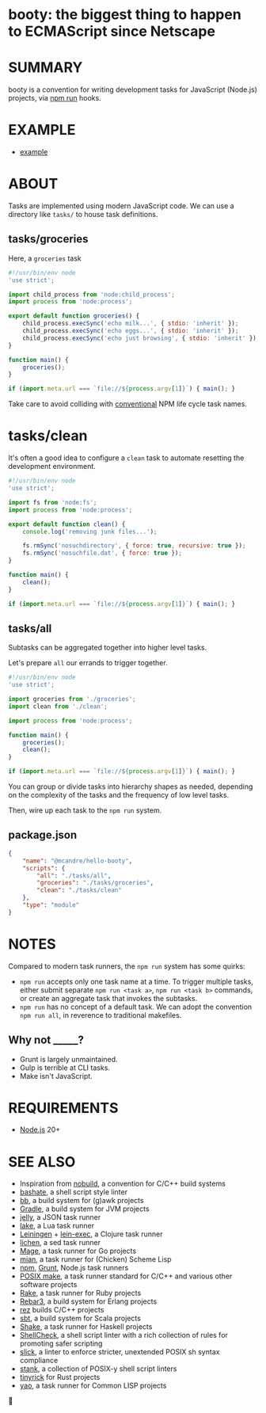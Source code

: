 # booty: the biggest thing to happen to ECMAScript since Netscape

# SUMMARY

booty is a convention for writing development tasks for JavaScript (Node.js) projects, via [npm run](https://docs.npmjs.com/cli/v10/using-npm/scripts) hooks.

# EXAMPLE

* [example](example)

# ABOUT

Tasks are implemented using modern JavaScript code. We can use a directory like `tasks/` to house task definitions.

## tasks/groceries

Here, a `groceries` task

```js
#!/usr/bin/env node
'use strict';

import child_process from 'node:child_process';
import process from 'node:process';

export default function groceries() {
    child_process.execSync('echo milk...', { stdio: 'inherit' });
    child_process.execSync('echo eggs...', { stdio: 'inherit' });
    child_process.execSync('echo just browsing', { stdio: 'inherit' });
}

function main() {
    groceries();
}

if (import.meta.url === `file://${process.argv[1]}`) { main(); }
```

Take care to avoid colliding with [conventional](https://docs.npmjs.com/cli/v10/using-npm/scripts) NPM life cycle task names.

# tasks/clean

It's often a good idea to configure a `clean` task to automate resetting the development environment.

```js
#!/usr/bin/env node
'use strict';

import fs from 'node:fs';
import process from 'node:process';

export default function clean() {
    console.log('removing junk files...');

    fs.rmSync('nosuchdirectory', { force: true, recursive: true });
    fs.rmSync('nosuchfile.dat', { force: true });
}

function main() {
    clean();
}

if (import.meta.url === `file://${process.argv[1]}`) { main(); }
```

## tasks/all

Subtasks can be aggregated together into higher level tasks.

Let's prepare `all` our errands to trigger together.

```js
#!/usr/bin/env node
'use strict';

import groceries from './groceries';
import clean from './clean';

import process from 'node:process';

function main() {
    groceries();
    clean();
}

if (import.meta.url === `file://${process.argv[1]}`) { main(); }
```

You can group or divide tasks into hierarchy shapes as needed, depending on the complexity of the tasks and the frequency of low level tasks.

Then, wire up each task to the `npm run` system.

## package.json

```json
{
    "name": "@mcandre/hello-booty",
    "scripts": {
        "all": "./tasks/all",
        "groceries": "./tasks/groceries",
        "clean": "./tasks/clean"
    },
    "type": "module"
}
```

# NOTES

Compared to modern task runners, the `npm run` system has some quirks:

* `npm run` accepts only one task name at a time. To trigger multiple tasks, either submit separate `npm run <task a>`, `npm run <task b>` commands, or create an aggregate task that invokes the subtasks.
* `npm run` has no concept of a default task. We can adopt the convention `npm run all`, in reverence to traditional makefiles.

## Why not _____?

* Grunt is largely unmaintained.
* Gulp is terrible at CLI tasks.
* Make isn't JavaScript.

# REQUIREMENTS

* [Node.js](https://nodejs.org/en/) 20+

# SEE ALSO

* Inspiration from [nobuild](https://github.com/tsoding/nobuild), a convention for C/C++ build systems
* [bashate](https://github.com/openstack/bashate), a shell script style linter
* [bb](https://github.com/mcandre/bb), a build system for (g)awk projects
* [Gradle](https://gradle.org/), a build system for JVM projects
* [jelly](https://github.com/mcandre/jelly), a JSON task runner
* [lake](https://luarocks.org/modules/steved/lake), a Lua task runner
* [Leiningen](https://leiningen.org/) + [lein-exec](https://github.com/kumarshantanu/lein-exec), a Clojure task runner
* [lichen](https://github.com/mcandre/lichen), a sed task runner
* [Mage](https://magefile.org/), a task runner for Go projects
* [mian](https://github.com/mcandre/mian), a task runner for (Chicken) Scheme Lisp
* [npm](https://www.npmjs.com/), [Grunt](https://gruntjs.com/), Node.js task runners
* [POSIX make](https://pubs.opengroup.org/onlinepubs/009695299/utilities/make.html), a task runner standard for C/C++ and various other software projects
* [Rake](https://ruby.github.io/rake/), a task runner for Ruby projects
* [Rebar3](https://www.rebar3.org/), a build system for Erlang projects
* [rez](https://github.com/mcandre/rez) builds C/C++ projects
* [sbt](https://www.scala-sbt.org/index.html), a build system for Scala projects
* [Shake](https://shakebuild.com/), a task runner for Haskell projects
* [ShellCheck](https://www.shellcheck.net/), a shell script linter with a rich collection of rules for promoting safer scripting
* [slick](https://github.com/mcandre/slick), a linter to enforce stricter, unextended POSIX sh syntax compliance
* [stank](https://github.com/mcandre/stank), a collection of POSIX-y shell script linters
* [tinyrick](https://github.com/mcandre/tinyrick) for Rust projects
* [yao](https://github.com/mcandre/yao), a task runner for Common LISP projects

🍑
